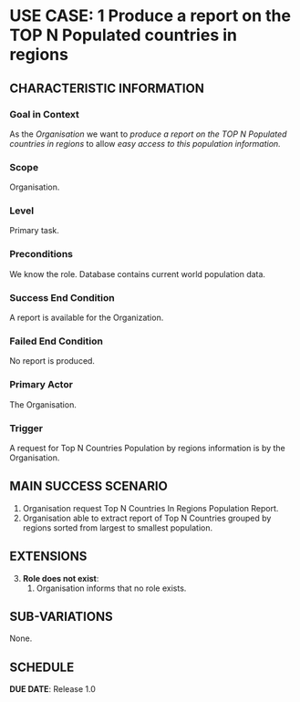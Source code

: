 # USE CASE: 1 Produce a report on the TOP N Populated countries in regions

## CHARACTERISTIC INFORMATION

### Goal in Context

As the *Organisation* we want to *produce a report on the TOP N Populated countries in regions* to allow *easy access to this population information.*

### Scope

Organisation.

### Level

Primary task.

### Preconditions

We know the role.  Database contains current world population data.

### Success End Condition

A report is available for the Organization.

### Failed End Condition

No report is produced.

### Primary Actor

The Organisation.

### Trigger

A request for Top N Countries Population by regions information is by the Organisation.

## MAIN SUCCESS SCENARIO

1. Organisation request Top N Countries In Regions Population Report.
2. Organisation able to extract report of Top N Countries grouped by regions sorted from largest to smallest population.


## EXTENSIONS

3. **Role does not exist**:
   1. Organisation informs that no role exists.

## SUB-VARIATIONS

None.

## SCHEDULE

**DUE DATE**: Release 1.0
